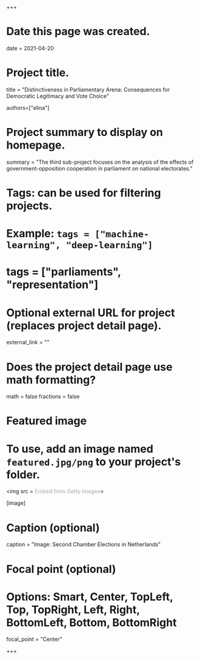 +++
# Date this page was created.
date = 2021-04-20

# Project title.
title = "Distinctiveness in Parliamentary Arena: Consequences for Democratic Legitimacy and Vote Choice"

authors=["elina"]

# Project summary to display on homepage.
summary = "The third sub-project focuses on the analysis of the effects of government-opposition cooperation in parliament on national electorates."

# Tags: can be used for filtering projects.
# Example: `tags = ["machine-learning", "deep-learning"]`
# tags = ["parliaments", "representation"]

# Optional external URL for project (replaces project detail page).
external_link = ""

# Does the project detail page use math formatting?
math = false
fractions = false

# Featured image
# To use, add an image named `featured.jpg/png` to your project's folder. 

<img src = <a id='L3zdsoroSYBgY3gU8HlTOw' class='gie-single' href='http://www.gettyimages.co.uk/detail/653504708' target='_blank' style='color:#a7a7a7;text-decoration:none;font-weight:normal !important;border:none;display:inline-block;'>Embed from Getty Images</a><script>window.gie=window.gie||function(c){(gie.q=gie.q||[]).push(c)};gie(function(){gie.widgets.load({id:'L3zdsoroSYBgY3gU8HlTOw',sig:'R6-q5nKwE_3Rkf7EICWGyGIZFWhfqeg5eHLfLhQMsSo=',w:'594px',h:'383px',items:'653504708',caption: false ,tld:'co.uk',is360: false })});</script><script src='//embed-cdn.gettyimages.com/widgets.js' charset='utf-8' async></script>>

[image]
  # Caption (optional)
  caption = "Image: Second Chamber Elections in Netherlands"
  
  # Focal point (optional)
  # Options: Smart, Center, TopLeft, Top, TopRight, Left, Right, BottomLeft, Bottom, BottomRight
  focal_point = "Center"

  
+++


